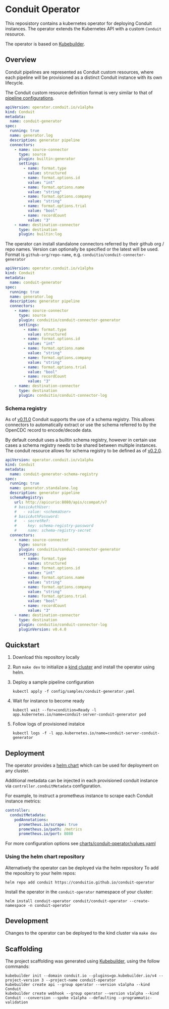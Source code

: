 # Conduit Operator

This reposistory contains a kubernetes operator for deploying Conduit instances.
The operator extends the Kubernetes API with a custom `Conduit` resource.

The operator is based on [Kubebuilder](https://github.com/kubernetes-sigs/kubebuilder).

## Overview

Conduit pipelines are represented as Conduit custom resources, where each pipeline will be provisioned 
as a distinct Conduit instance with its own lifecycle. 

The Conduit custom resource definition format is very similar to that of [pipeline configurations](https://conduit.io/docs/pipeline-configuration-files/getting-started).

```yaml
apiVersion: operator.conduit.io/v1alpha
kind: Conduit
metadata:
  name: conduit-generator
spec:
  running: true
  name: generator.log
  description: generator pipeline
  connectors:
    - name: source-connector
      type: source
      plugin: builtin:generator
      settings:
        - name: format.type
          value: structured
        - name: format.options.id
          value: "int"
        - name: format.options.name
          value: "string"
        - name: format.options.company
          value: "string"
        - name: format.options.trial
          value: "bool"
        - name: recordCount
          value: "3"
    - name: destination-connector
      type: destination
      plugin: builtin:log
```

The operator can install standalone connectors referred by their github org / repo names.
Version can optionally be specified or the latest will be used. Format is `github-org/repo-name`, e.g. `conduitio/conduit-connector-generator`

```yaml
apiVersion: operator.conduit.io/v1alpha
kind: Conduit
metadata:
  name: conduit-generator
spec:
  running: true
  name: generator.log
  description: generator pipeline
  connectors:
    - name: source-connector
      type: source
      plugin: conduitio/conduit-connector-generator
      settings:
        - name: format.type
          value: structured
        - name: format.options.id
          value: "int"
        - name: format.options.name
          value: "string"
        - name: format.options.company
          value: "string"
        - name: format.options.trial
          value: "bool"
        - name: recordCount
          value: "3"
    - name: destination-connector
      type: destination
      plugin: conduitio/conduit-connector-log
```
### Schema registry

As of [v0.11.0](https://conduit.io/changelog/2024-08-19-conduit-0-11-0-release) Conduit supports the use of a schema registry. 
This allows connectors to automatically extract or use the schema referred to by the OpenCDC record to encode/decode data. 

By default conduit uses a builtin schema registry, however in certain use cases a schema registry needs to be shared between
multiple instances. The conduit resource allows for schema registry to be defined as of [v0.2.0](https://github.com/ConduitIO/conduit-operator/releases/tag/v0.0.2).

```yaml
apiVersion: operator.conduit.io/v1alpha
kind: Conduit
metadata:
  name: conduit-generator-schema-registry
spec:
  running: true
  name: generator.standalone.log
  description: generator pipeline
  schemaRegistry:
    url: http://apicurio:8080/apis/ccompat/v7
    # basicAuthUser:
    #   - value: <schemaUser>
    # basicAuthPassword:
    #   - secretRef:
    #     key: schema-registry-password
    #     name: schema-registry-secret
  connectors:
    - name: source-connector
      type: source
      plugin: conduitio/conduit-connector-generator
      settings:
        - name: format.type
          value: structured
        - name: format.options.id
          value: "int"
        - name: format.options.name
          value: "string"
        - name: format.options.company
          value: "string"
        - name: format.options.trial
          value: "bool"
        - name: recordCount
          value: "3"
    - name: destination-connector
      type: destination
      plugin: conduitio/conduit-connector-log
      pluginVersion: v0.4.0
```


## Quickstart

1. Download this repository locally
   
2. Run `make dev` to initialize a [kind cluster](https://kind.sigs.k8s.io) and install the operator using helm.
   
3. Deploy a sample pipeline configuration
   ```shell
   kubectl apply -f config/samples/conduit-generator.yaml
   ```

4. Wait for instance to become ready
   ```
   kubectl wait --for=condition=Ready -l app.kubernetes.io/name=conduit-server-conduit-generator pod
   ```

5. Follow logs of provisioned instalce
   ```
   kubectl logs -f -l app.kubernetes.io/name=conduit-server-conduit-generator
   ```
## Deployment

The operator provides a [helm chart](charts/conduit-operator) which can be used for deployment on any cluster.

Additional metadata can be injected in each provisioned conduit instance via `controller.conduitMetadata` configuration. 

For example, to instruct a prometheus instance to scrape each Conduit instance metrics:

```yaml
controller:
  conduitMetadata:
    podAnnotations:
      prometheus.io/scrape: true
      prometheus.io/path: /metrics
      prometheus.io/port: 8080
```

For more configuration options see [charts/conduit-operator/values.yaml](charts/conduit-operator/values.yaml)

### Using the helm chart repository

Alternatively the operator can be deployed via the helm repository
To add the repository to your helm repos:

```shell
helm repo add conduit https://conduitio.github.io/conduit-operator
```

Install the operator in the `conduit-operator` namespace of your cluster:

```shell
helm install conduit-operator conduit/conduit-operator --create-namespace -n conduit-operator
```

## Development

Changes to the operator can be deployed to the kind cluster via `make dev` 

## Scaffolding 

The project scaffolding was generated using [Kubebuilder](https://book.kubebuilder.io), using the follow commands:

```
kubebuilder init --domain conduit.io --plugins=go.kubebuilder.io/v4 --project-version 3 --project-name conduit-operator
kubebuilder create api --group operator --version v1alpha --kind Conduit
kubebuilder create webhook --group operator --version v1alpha --kind Conduit --conversion --spoke v1alpha --defaulting --programmatic-validation
```
